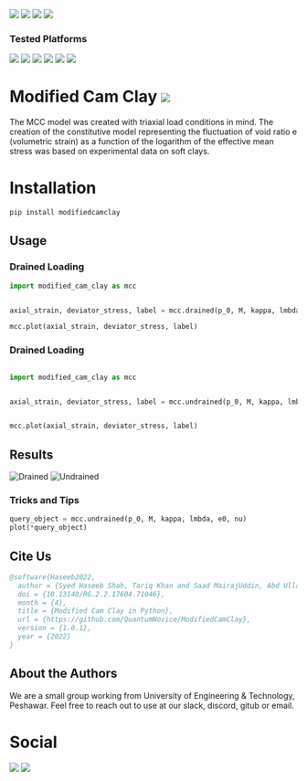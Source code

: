 
![](https://img.shields.io/github/issues/QuantumNovice/ModifiedCamClay) ![](https://img.shields.io/github/stars/QuantumNovice/ModifiedCamClay) ![](https://img.shields.io/github/license/QuantumNovice/ModifiedCamClay) ![](https://img.shields.io/badge/Maintained%3F-yes-green.svg) 

### Tested Platforms

![](https://img.shields.io/badge/Ubuntu-E95420?style=for-the-badge&logo=ubuntu&logoColor=white) ![](https://img.shields.io/badge/Linux_Mint-87CF3E?style=for-the-badge&logo=linux-mint&logoColor=white) ![](https://img.shields.io/badge/Alpine_Linux-0D597F?style=for-the-badge&logo=alpine-linux&logoColor=white) ![](https://img.shields.io/badge/Arch_Linux-1793D1?style=for-the-badge&logo=arch-linux&logoColor=white) ![](https://img.shields.io/badge/Windows_XP-003399?style=for-the-badge&logo=windows-xp&logoColor=white) ![](https://img.shields.io/badge/Windows-0078D6?style=for-the-badge&logo=windows&logoColor=white) 

# Modified Cam Clay ![](http://ForTheBadge.com/images/badges/made-with-python.svg)
The MCC model was created with triaxial load conditions in mind. The creation of the constitutive model representing the fluctuation of void ratio e (volumetric strain) as a function of the logarithm of the effective mean stress was based on experimental data on soft clays. 

# Installation

```bash
pip install modifiedcamclay
```
## Usage

### Drained Loading
```python
import modified_cam_clay as mcc


axial_strain, deviator_stress, label = mcc.drained(p_0, M, kappa, lmbda, e0)

mcc.plot(axial_strain, deviator_stress, label)
```


### Drained Loading
```python

import modified_cam_clay as mcc


axial_strain, deviator_stress, label = mcc.undrained(p_0, M, kappa, lmbda, e0, nu)


mcc.plot(axial_strain, deviator_stress, label)
```


## Results

![Drained](presentation/drained.png)
![Undrained](presentation/undrained.png)


### Tricks and Tips
```python
query_object = mcc.undrained(p_0, M, kappa, lmbda, e0, nu)
plot(*query_object)
```

## Cite Us

```bibtex
@software{Haseeb2022,
  author = {Syed Haseeb Shah, Tariq Khan and Saad MairajUddin, Abd Ullah},
  doi = {10.13140/RG.2.2.17604.71046},
  month = {4},
  title = {Modified Cam Clay in Python},
  url = {https://github.com/QuantumNovice/ModifiedCamClay},
  version = {1.0.1},
  year = {2022}
}
```
## About the Authors

We are a small group working from University of Engineering & Technology, Peshawar. Feel free to reach out to use at our slack, discord, gitub or email.

# Social
![](https://img.shields.io/badge/Slack-4A154B?style=for-the-badge&logo=slack&logoColor=white) ![](https://img.shields.io/badge/Discord-7289DA?style=for-the-badge&logo=discord&logoColor=white)
